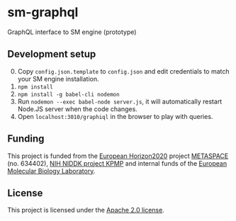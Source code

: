 # sm-graphql

GraphQL interface to SM engine (prototype)

## Development setup

0. Copy `config.json.template` to `config.json` and edit credentials to match your SM engine installation.
1. `npm install`
2. `npm install -g babel-cli nodemon`
3. Run `nodemon --exec babel-node server.js`, it will automatically restart Node.JS server when the code changes.
4. Open `localhost:3010/graphiql` in the browser to play with queries.

## Funding

This project is funded from the [European Horizon2020](https://ec.europa.eu/programmes/horizon2020/)
project [METASPACE](http://project.metaspace2020.eu/) (no. 634402),
[NIH NIDDK project KPMP](http://kpmp.org/)
and internal funds of the [European Molecular Biology Laboratory](https://www.embl.org/).

## License

This project is licensed under the [Apache 2.0 license](LICENSE).

